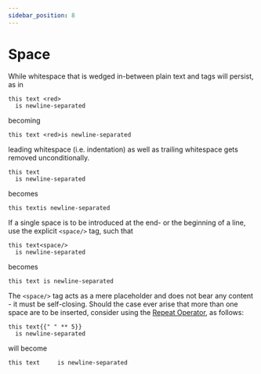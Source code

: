 ```yaml
---
sidebar_position: 8
---
```


# Space

While whitespace that is wedged in-between plain text and tags will persist, as in

```component-markup
this text <red>
  is newline-separated
```

becoming

```component-markup
this text <red>is newline-separated
```

leading whitespace (i.e. indentation) as well as trailing whitespace gets removed unconditionally.

```component-markup
this text 
  is newline-separated
```

becomes

```component-markup
this textis newline-separated
```

If a single space is to be introduced at the end- or the beginning of a line, use the explicit `<space/>`
tag, such that

```component-markup
this text<space/>
  is newline-separated
```

becomes

```component-markup
this text is newline-separated
```

The `<space/>` tag acts as a mere placeholder and does not bear any content - it must be self-closing. Should
the case ever arise that more than one space are to be inserted, consider using the [Repeat Operator](../expression_syntax.md#repeat-operator), as follows:

```component-markup
this text{{" " ** 5}}
  is newline-separated
```

will become

```component-markup
this text     is newline-separated
```
